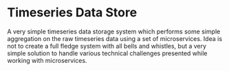 # Timeseries Data Store

A very simple timeseries data storage system which performs some simple aggregation on the raw timeseries data using a set of microservices. Idea is not to create a full fledge system with all bells and whistles, but a very simple solution to handle various technical challenges presented while working with microservices.

